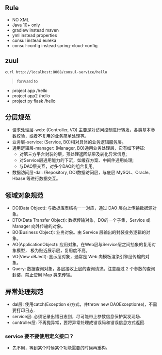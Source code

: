 ## Rule
* NO XML
* Java 10+ only
* gradlew instead maven
* yml instead properties
* consul instead eureka
* consul-config instead spring-cloud-config

## zuul

``` curl http://localhost:8008/consul-service/hello ```
> forward to
* project app           /hello
* project app2          /hello
* project py flask      /hello


## 分层规范

* 请求处理层-web: (Controller, VO) 主要是对访问控制进行转发，各类基本参数校验，或者不复用的业务简单处理等。
* 业务层-service: (Service, BO)相对具体的业务逻辑服务层。
* 通用逻辑层-manager: (Manager, BO)通用业务处理层，它有如下特征:
    * 对第三方平台封装的层，预处理返回结果及转化异常信息;
    * 对Service层通用能力的下沉，如缓存方案、中间件通用处理; 
    * 与DAO层交互，对多个DAO的组合复用。
* 数据访问层-dal: (Repository, DO)数据访问层，与底层 MySQL、Oracle、Hbase 等进行数据交互。


## 领域对象规范

* DO(Data Object): 与数据库表结构一一对应，通过 DAO 层向上传输数据源对象。
* DTO(Data Transfer Object): 数据传输对象，DO的一个子集，Service 或 Manager 向外传输的对象。
* BO(Business Object): 业务对象。由 Service 层输出的封装业务逻辑的对象。
* AO(ApplicationObject): 应用对象。在Web层与Service层之间抽象的复用对象模型， 极为贴近展示层，复用度不高。
* VO(View oBJect): 显示层对象，通常是 Web 向模板渲染引擎层传输的对象。
* Query: 数据查询对象，各层接收上层的查询请求。注意超过 2 个参数的查询封装，禁止使用 Map 类来传输。


## 异常处理规范

* dal层: 使用catch(Exception e)方式，并throw new DAOException(e)，不需要打印日志.
* service层: 必须记录出错日志到，尽可能带上参数信息保护案发现场.
* controller层: 不再抛异常，要将异常处理成错误码和错误信息方式返回.


### service 要不要使用定义接口？

* 先不用，等到某个时候某个功能需要的时候再重构。
